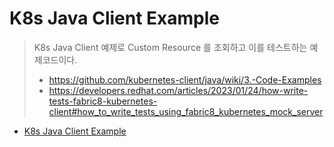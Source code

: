 # K8s Java Client Example

> K8s Java Client 예제로 Custom Resource 를 조회하고 이를 테스트하는 예제코드이다.
>
> - https://github.com/kubernetes-client/java/wiki/3.-Code-Examples
> - https://developers.redhat.com/articles/2023/01/24/how-write-tests-fabric8-kubernetes-client#how_to_write_tests_using_fabric8_kubernetes_mock_server

- [K8s Java Client Example](#k8s-java-client-example)
